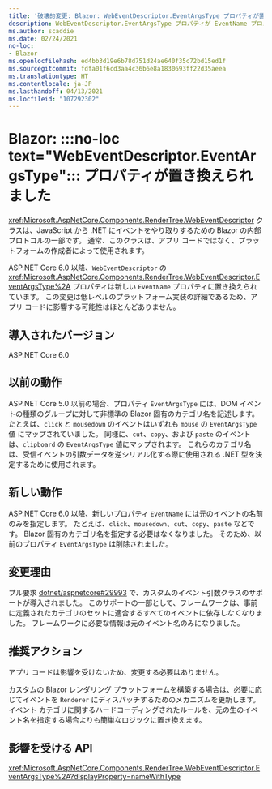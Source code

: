 ```yaml
---
title: '破壊的変更: Blazor: WebEventDescriptor.EventArgsType プロパティが置き換えられました'
description: WebEventDescriptor.EventArgsType プロパティが EventName プロパティに置き換えられた ASP.NET Core 6.0 の破壊的変更について説明します。
ms.author: scaddie
ms.date: 02/24/2021
no-loc:
- Blazor
ms.openlocfilehash: ed4bb3d19e6b78d751d24ae640f35c72bd15ed1f
ms.sourcegitcommit: fdfa01f6cd3aa4c36b6e8a1830693ff22d35aeea
ms.translationtype: HT
ms.contentlocale: ja-JP
ms.lasthandoff: 04/13/2021
ms.locfileid: "107292302"
---
```

# <a name="blazor-no-loc-textwebeventdescriptoreventargstype-property-replaced"></a>Blazor: :::no-loc text="WebEventDescriptor.EventArgsType"::: プロパティが置き換えられました

<xref:Microsoft.AspNetCore.Components.RenderTree.WebEventDescriptor> クラスは、JavaScript から .NET にイベントをやり取りするための Blazor の内部プロトコルの一部です。 通常、このクラスは、アプリ コードではなく、プラットフォームの作成者によって使用されます。

ASP.NET Core 6.0 以降、`WebEventDescriptor` の <xref:Microsoft.AspNetCore.Components.RenderTree.WebEventDescriptor.EventArgsType%2A> プロパティは新しい `EventName` プロパティに置き換えられています。 この変更は低レベルのプラットフォーム実装の詳細であるため、アプリ コードに影響する可能性はほとんどありません。

## <a name="version-introduced"></a>導入されたバージョン

ASP.NET Core 6.0

## <a name="old-behavior"></a>以前の動作

ASP.NET Core 5.0 以前の場合、プロパティ `EventArgsType` には、DOM イベントの種類のグループに対して非標準の Blazor 固有のカテゴリ名を記述します。 たとえば、`click` と `mousedown` のイベントはいずれも `mouse` の `EventArgsType` 値 にマップされていました。 同様に、`cut`、`copy`、および `paste` のイベントは、`clipboard` の `EventArgsType` 値にマップされます。 これらのカテゴリ名は、受信イベントの引数データを逆シリアル化する際に使用される .NET 型を決定するために使用されます。

## <a name="new-behavior"></a>新しい動作

ASP.NET Core 6.0 以降、新しいプロパティ `EventName` には元のイベントの名前のみを指定します。 たとえば、`click`、`mousedown`、`cut`、`copy`、`paste` などです。 Blazor 固有のカテゴリ名を指定する必要はなくなりました。 そのため、以前のプロパティ `EventArgsType` は削除されました。

## <a name="reason-for-change"></a>変更理由

プル要求 [dotnet/aspnetcore#29993](https://github.com/dotnet/aspnetcore/pull/29993) で、カスタムのイベント引数クラスのサポートが導入されました。 このサポートの一部として、フレームワークは、事前に定義されたカテゴリのセットに適合するすべてのイベントに依存しなくなりました。 フレームワークに必要な情報は元のイベント名のみになりました。

## <a name="recommended-action"></a>推奨アクション

アプリ コードは影響を受けないため、変更する必要はありません。

カスタムの Blazor レンダリング プラットフォームを構築する場合は、必要に応じてイベントを `Renderer` にディスパッチするためのメカニズムを更新します。 イベント カテゴリに関するハードコーディングされたルールを、元の生のイベント名を指定する場合よりも簡単なロジックに置き換えます。

## <a name="affected-apis"></a>影響を受ける API

<xref:Microsoft.AspNetCore.Components.RenderTree.WebEventDescriptor.EventArgsType%2A?displayProperty=nameWithType>

<!--

## Category

ASP.NET Core

## Affected APIs

`P:Microsoft.AspNetCore.Components.RenderTree.WebEventDescriptor.EventArgsType`

-->
